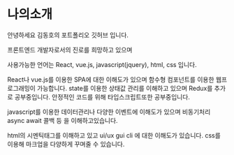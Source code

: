# 나의소개

안녕하세요 김동호의 포트폴리오 깃허브 입니다.

프론트엔드 개발자로서의 진로를 희망하고 있으며 

사용가능한 언어는 
React, vue.js, javascript(jquery), html, css 입니다.

React나 vue.js를 이용한 SPA에 대한 이해도가 있으며 
함수형 컴포넌트를 이용한 웹프로그래밍이 가능합니다.
state를 이용한 상태값 관리를 이해하고 있으며 Redux를 추가로 공부중입니다. 
안정적인 코드를 위해 타입스크립트또한 공부중입니다. 

javascript를 이용한 데이터관리나 다양한 이벤트에 이해도가 있으며
비동기처리 async await 콜백 등 을 이해하고있습니다.

html의 시멘틱태그를 이해하고 있고 ui/ux gui cli 에 대한 이해도가 있습니다.
css를 이용해 마크업을 다양하게 꾸며줄 수 있습니다.


